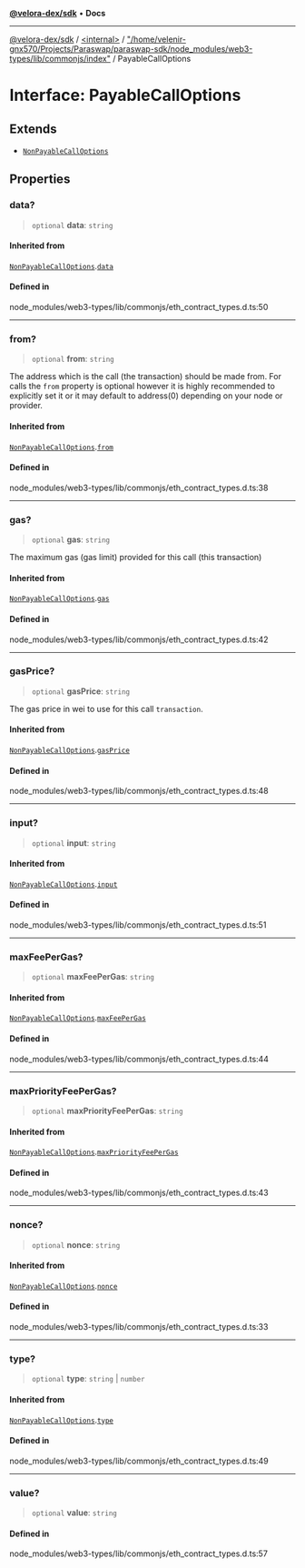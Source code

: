 [**@velora-dex/sdk**](../../../../README.md) • **Docs**

***

[@velora-dex/sdk](../../../../globals.md) / [\<internal\>](../../../README.md) / ["/home/velenir-gnx570/Projects/Paraswap/paraswap-sdk/node\_modules/web3-types/lib/commonjs/index"](../README.md) / PayableCallOptions

# Interface: PayableCallOptions

## Extends

- [`NonPayableCallOptions`](NonPayableCallOptions.md)

## Properties

### data?

> `optional` **data**: `string`

#### Inherited from

[`NonPayableCallOptions`](NonPayableCallOptions.md).[`data`](NonPayableCallOptions.md#data)

#### Defined in

node\_modules/web3-types/lib/commonjs/eth\_contract\_types.d.ts:50

***

### from?

> `optional` **from**: `string`

The address which is the call (the transaction) should be made from. For calls the `from` property is optional however it is
highly recommended to explicitly set it or it may default to address(0) depending on your node or provider.

#### Inherited from

[`NonPayableCallOptions`](NonPayableCallOptions.md).[`from`](NonPayableCallOptions.md#from)

#### Defined in

node\_modules/web3-types/lib/commonjs/eth\_contract\_types.d.ts:38

***

### gas?

> `optional` **gas**: `string`

The maximum gas (gas limit) provided for this call (this transaction)

#### Inherited from

[`NonPayableCallOptions`](NonPayableCallOptions.md).[`gas`](NonPayableCallOptions.md#gas)

#### Defined in

node\_modules/web3-types/lib/commonjs/eth\_contract\_types.d.ts:42

***

### gasPrice?

> `optional` **gasPrice**: `string`

The gas price in wei to use for this call `transaction`.

#### Inherited from

[`NonPayableCallOptions`](NonPayableCallOptions.md).[`gasPrice`](NonPayableCallOptions.md#gasprice)

#### Defined in

node\_modules/web3-types/lib/commonjs/eth\_contract\_types.d.ts:48

***

### input?

> `optional` **input**: `string`

#### Inherited from

[`NonPayableCallOptions`](NonPayableCallOptions.md).[`input`](NonPayableCallOptions.md#input)

#### Defined in

node\_modules/web3-types/lib/commonjs/eth\_contract\_types.d.ts:51

***

### maxFeePerGas?

> `optional` **maxFeePerGas**: `string`

#### Inherited from

[`NonPayableCallOptions`](NonPayableCallOptions.md).[`maxFeePerGas`](NonPayableCallOptions.md#maxfeepergas)

#### Defined in

node\_modules/web3-types/lib/commonjs/eth\_contract\_types.d.ts:44

***

### maxPriorityFeePerGas?

> `optional` **maxPriorityFeePerGas**: `string`

#### Inherited from

[`NonPayableCallOptions`](NonPayableCallOptions.md).[`maxPriorityFeePerGas`](NonPayableCallOptions.md#maxpriorityfeepergas)

#### Defined in

node\_modules/web3-types/lib/commonjs/eth\_contract\_types.d.ts:43

***

### nonce?

> `optional` **nonce**: `string`

#### Inherited from

[`NonPayableCallOptions`](NonPayableCallOptions.md).[`nonce`](NonPayableCallOptions.md#nonce)

#### Defined in

node\_modules/web3-types/lib/commonjs/eth\_contract\_types.d.ts:33

***

### type?

> `optional` **type**: `string` \| `number`

#### Inherited from

[`NonPayableCallOptions`](NonPayableCallOptions.md).[`type`](NonPayableCallOptions.md#type)

#### Defined in

node\_modules/web3-types/lib/commonjs/eth\_contract\_types.d.ts:49

***

### value?

> `optional` **value**: `string`

#### Defined in

node\_modules/web3-types/lib/commonjs/eth\_contract\_types.d.ts:57
